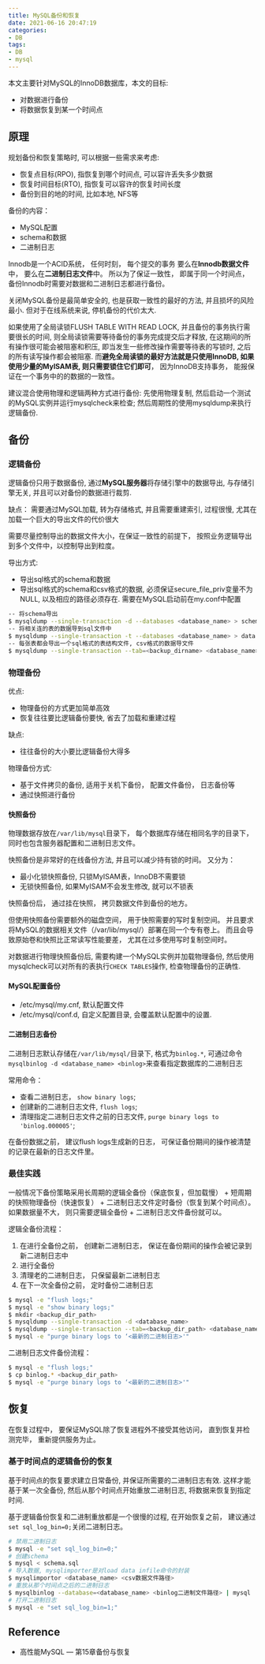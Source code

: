 ```yaml
---
title: MySQL备份和恢复
date: 2021-06-16 20:47:19
categories:
- DB
tags:
- DB
- mysql
---
```


本文主要针对MySQL的InnoDB数据库，本文的目标:

- 对数据进行备份
- 将数据恢复到某一个时间点

<!--more-->

## 原理

规划备份和恢复策略时, 可以根据一些需求来考虑:

- 恢复点目标(RPO), 指恢复到哪个时间点, 可以容许丢失多少数据
- 恢复时间目标(RTO), 指恢复可以容许的恢复时间长度
- 备份到目的地的时间, 比如本地, NFS等

备份的内容：

- MySQL配置
- schema和数据
- 二进制日志

Innodb是一个ACID系统， 任何时刻， 每个提交的事务
要么在**Innodb数据文件**中， 要么在**二进制日志文件**中。
所以为了保证一致性， 即属于同一个时间点， 备份Innodb时需要对数据和二进制日志都进行备份。

关闭MySQL备份是最简单安全的, 也是获取一致性的最好的方法, 并且损坏的风险最小.
但对于在线系统来说, 停机备份的代价太大.

如果使用了全局读锁FLUSH TABLE WITH READ LOCK, 并且备份的事务执行需要很长的时间,
则全局读锁需要等待备份的事务完成提交后才释放, 在这期间的所有操作很可能会被阻塞和积压,
即当发生一些修改操作需要等待表的写锁时, 之后的所有读写操作都会被阻塞.
而**避免全局读锁的最好方法就是只使用InnoDB, 如果使用少量的MyISAM表, 则只需要锁住它们即可**，
因为InnoDB支持事务， 能报保证在一个事务中的的数据的一致性。

建议混合使用物理和逻辑两种方式进行备份:
先使用物理复制, 然后启动一个测试的MySQL实例并运行mysqlcheck来检查;
然后周期性的使用mysqldump来执行逻辑备份.

## 备份

### 逻辑备份

逻辑备份只用于数据备份, 通过**MySQL服务器**将存储引擎中的数据导出, 与存储引擎无关,
并且可以对备份的数据进行裁剪.

缺点： 需要通过MySQL加载, 转为存储格式, 并且需要重建索引, 过程很慢,
尤其在加载一个巨大的导出文件的代价很大

需要尽量控制导出的数据文件大小，在保证一致性的前提下，
按照业务逻辑导出到多个文件中，以控制导出到粒度。

导出方式:

- 导出sql格式的schema和数据
- 导出sql格式的schema和csv格式的数据,
必须保证secure_file_priv变量不为NULL, 以及相应的路径必须存在.
需要在MySQL启动前在my.conf中配置

```bash
-- 将schema导出
$ mysqldump --single-transaction -d --databases <database_name> > schema.sql
-- 将相关连的表的数据导到sql文件中
$ mysqldump --single-transaction -t --databases <database_name> > data.sql
-- 每张表都会导出一个sql格式的表结构文件, csv格式的数据导文件
$ mysqldump --single-transaction --tab=<backup_dirname> <database_name> [table1, ...]

```

### 物理备份

优点:

- 物理备份的方式更加简单高效
- 恢复往往要比逻辑备份要快, 省去了加载和重建过程

缺点:

- 往往备份的大小要比逻辑备份大得多

物理备份方式:

- 基于文件拷贝的备份, 适用于关机下备份， 配置文件备份， 日志备份等
- 通过快照进行备份

#### 快照备份

物理数据存放在`/var/lib/mysql`目录下， 每个数据库存储在相同名字的目录下，
同时也包含服务器配置和二进制日志文件。

快照备份是非常好的在线备份方法, 并且可以减少持有锁的时间。
又分为：

- 最小化锁快照备份, 只锁MyISAM表，InnoDB不需要锁
- 无锁快照备份, 如果MyISAM不会发生修改, 就可以不锁表

快照备份后， 通过挂在快照， 拷贝数据文件到备份的地方。

但使用快照备份需要额外的磁盘空间， 用于快照需要的写时复制空间。
并且要求将MySQL的数据相关文件（/var/lib/mysql/）部署在同一个专有卷上。
而且会导致原始卷和快照比正常读写性能要差， 尤其在过多使用写时复制空间时。

对数据进行物理快照备份后, 需要构建一个MySQL实例并加载物理备份,
然后使用mysqlcheck可以对所有的表执行`CHECK TABLES`操作,
检查物理备份的正确性.

#### MySQL配置备份

- /etc/mysql/my.cnf, 默认配置文件
- /etc/mysql/conf.d, 自定义配置目录, 会覆盖默认配置中的设置.

#### 二进制日志备份

二进制日志默认存储在`/var/lib/mysql/`目录下, 格式为`binlog.*`,
可通过命令`mysqlbinlog -d <database_name> <binlog>`来查看指定数据库的二进制日志

常用命令：

- 查看二进制日志， `show binary logs`;
- 创建新的二进制日志文件, `flush logs`;
- 清理指定二进制日志文件之前的日志文件, `purge binary logs to 'binlog.000005'`;

在备份数据之前， 建议flush logs生成新的日志，
可保证备份期间的操作被清楚的记录在最新的日志文件里。

### 最佳实践

一般情况下备份策略采用长周期的逻辑全备份（保底恢复，但加载慢） + 短周期的快照物理备份（快速恢复） + 二进制日志文件定时备份（恢复到某个时间点）。
如果数据量不大， 则只需要逻辑全备份 + 二进制日志文件备份就可以。

逻辑全备份流程：

1. 在进行全备份之前， 创建新二进制日志， 保证在备份期间的操作会被记录到新二进制日志中
2. 进行全备份
3. 清理老的二进制日志， 只保留最新二进制日志
4. 在下一次全备份之前， 定时备份二进制日志

```bash
$ mysql -e "flush logs;"
$ mysql -e "show binary logs;"
$ mkdir <backup_dir_path>
$ mysqldump --single-transaction -d <database_name>
$ mysqldump --single-transaction --tab=<backup_dir_path> <database_name>
$ mysql -e "purge binary logs to ‘<最新的二进制日志>'"
```

二进制日志文件备份流程：

```bash
$ mysql -e "flush logs;"
$ cp binlog.* <backup_dir_path>
$ mysql -e "purge binary logs to ‘<最新的二进制日志>'"
```

## 恢复

在恢复过程中， 要保证MySQL除了恢复进程外不接受其他访问， 直到恢复并检测完毕， 重新提供服务为止。

### 基于时间点的逻辑备份的恢复

基于时间点的恢复要求建立日常备份, 并保证所需要的二进制日志有效.
这样才能基于某一次全备份, 然后从那个时间点开始重放二进制日志,
将数据来恢复到指定时间.

基于逻辑备份恢复和二进制重放都是一个很慢的过程, 在开始恢复之前， 建议通过`set sql_log_bin=0;`关闭二进制日志。

```bash
# 禁用二进制日志
$ mysql -e "set sql_log_bin=0;"
# 创建schema
$ mysql < schema.sql
# 导入数据, mysqlimporter是对load data infile命令的封装
$ mysqlimportor <database_name> <csv数据文件路径>
# 重放从那个时间点之后的二进制日志
$ mysqlbinlog --database=<database_name> <binlog二进制文件路径> | mysql
# 打开二进制日志
$ mysql -e "set sql_log_bin=1;"
```

## Reference

- 高性能MySQL — 第15章备份与恢复